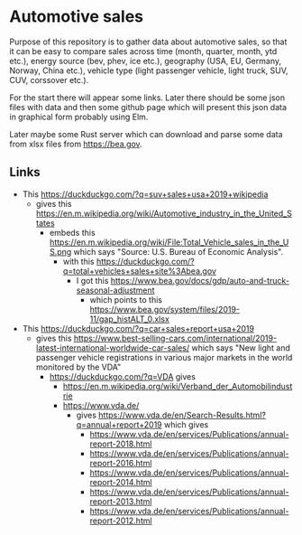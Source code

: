 # Automotive sales

Purpose of this repository is to gather data about automotive sales, so that it can be easy to compare sales across time (month, quarter, month, ytd etc.), energy source (bev, phev, ice etc.), geography (USA, EU, Germany, Norway, China etc.), vehicle type (light passenger vehicle, light truck, SUV, CUV, corssover etc.).

For the start there will appear some links. Later there should be some json files with data and then some github page which will present this json data in graphical form probably using Elm.

Later maybe some Rust server which can download and parse some data from xlsx files from https://bea.gov.

## Links

- This https://duckduckgo.com/?q=suv+sales+usa+2019+wikipedia
  - gives this https://en.m.wikipedia.org/wiki/Automotive_industry_in_the_United_States
    - embeds this https://en.m.wikipedia.org/wiki/File:Total_Vehicle_sales_in_the_US.png which says "Source: U.S. Bureau of Economic Analysis".
      - with this https://duckduckgo.com/?q=total+vehicles+sales+site%3Abea.gov
        - I got this https://www.bea.gov/docs/gdp/auto-and-truck-seasonal-adjustment
          - which points to this https://www.bea.gov/system/files/2019-11/gap_histALT_0.xlsx
- This https://duckduckgo.com/?q=car+sales+report+usa+2019
  - gives this https://www.best-selling-cars.com/international/2019-latest-international-worldwide-car-sales/ which says "New light and passenger vehicle registrations in various major markets in the world monitored by the VDA"
    - https://duckduckgo.com/?q=VDA gives
      - https://en.m.wikipedia.org/wiki/Verband_der_Automobilindustrie
      - https://www.vda.de/
        - gives https://www.vda.de/en/Search-Results.html?q=annual+report+2019 which gives
          - https://www.vda.de/en/services/Publications/annual-report-2018.html
          - https://www.vda.de/en/services/Publications/annual-report-2016.html
          - https://www.vda.de/en/services/Publications/annual-report-2014.html
          - https://www.vda.de/en/services/Publications/annual-report-2013.html
          - https://www.vda.de/en/services/Publications/annual-report-2012.html
